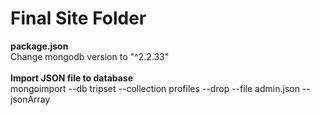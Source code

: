 # Final Site Folder

<b>package.json</b><br>
Change mongodb version to "^2.2.33"
<br>
<br>
<b>Import JSON file to database</b><br>
mongoimport --db tripset --collection profiles --drop --file admin.json --jsonArray
